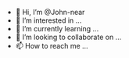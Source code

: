 - 👋 Hi, I’m @John-near
- 👀 I’m interested in ...
- 🌱 I’m currently learning ...
- 💞️ I’m looking to collaborate on ...
- 📫 How to reach me ...

<!---
John-near/John-near is a ✨ special ✨ repository because its `README.md` (this file) appears on your GitHub profile.
You can click the Preview link to take a look at your changes.
--->
